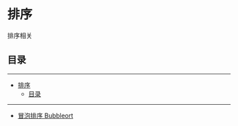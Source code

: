 # 排序

排序相关

## 目录

---

<!--ts-->

- [排序](#排序)
  - [目录](#目录)

<!-- Added by: yiranzai, at: Thu Mar 25 00:04:41 CST 2021 -->

<!--te-->

---

- [冒泡排序 Bubbleort](sort.go)
